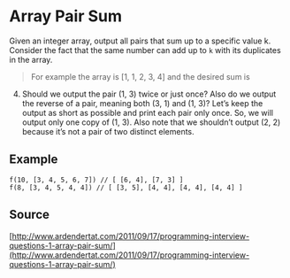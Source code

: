 # Array Pair Sum

Given an integer array, output all pairs that sum up to a specific
value k. Consider the fact that the same number can add up to `k` with
its duplicates in the array.

> For example the array is [1, 1, 2, 3, 4] and the desired sum is
  4. Should we output the pair (1, 3) twice or just once? Also do we
  output the reverse of a pair, meaning both (3, 1) and (1, 3)? Let’s
  keep the output as short as possible and print each pair only
  once. So, we will output only one copy of (1, 3). Also note that we
  shouldn’t output (2, 2) because it’s not a pair of two distinct
  elements.

## Example

```
f(10, [3, 4, 5, 6, 7]) // [ [6, 4], [7, 3] ]
f(8, [3, 4, 5, 4, 4]) // [ [3, 5], [4, 4], [4, 4], [4, 4] ]
```

## Source

[http://www.ardendertat.com/2011/09/17/programming-interview-questions-1-array-pair-sum/](http://www.ardendertat.com/2011/09/17/programming-interview-questions-1-array-pair-sum/)
